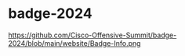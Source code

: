 # badge-2024

https://github.com/Cisco-Offensive-Summit/badge-2024/blob/main/website/Badge-Info.png


